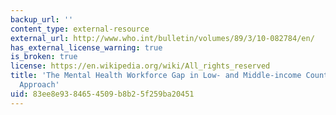 ```yaml
---
backup_url: ''
content_type: external-resource
external_url: http://www.who.int/bulletin/volumes/89/3/10-082784/en/
has_external_license_warning: true
is_broken: true
license: https://en.wikipedia.org/wiki/All_rights_reserved
title: 'The Mental Health Workforce Gap in Low- and Middle-income Countries: A Needs-based
  Approach'
uid: 83ee8e93-8465-4509-b8b2-5f259ba20451
---
```

